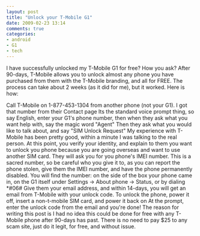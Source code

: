 ```yaml
---
layout: post
title: "Unlock your T-Mobile G1"
date: 2009-02-23 13:14
comments: true
categories:
- android
- G1
- tech
---
```

I have successfully unlocked my T-Mobile G1 for free? How you ask? After 90-days, T-Mobile allows you to unlock almost any phone you have purchased from them with the T-Mobile branding, and all for FREE. The process can take about 2 weeks (as it did for me), but it worked. Here is how:

Call T-Mobile on 1-877-453-1304 from another phone (not your G1). I got that number from their Contact page
Its the standard voice prompt thing, so say English, enter your G1's phone number, then when they ask what you want help with, say the magic word "Agent"
Then they ask what you would like to talk about, and say "SIM Unlock Request"
My experience with T-Mobile has been pretty good, within a minute I was talking to the real person. At this point, you verify your identity, and explain to them you want to unlock you phone because you are going overseas and want to use another SIM card.
They will ask you for you phone's IMEI number. This is a sacred number, so be careful who you give it to, as you can report the phone stolen, give them the IMEI number, and have the phone permanently disabled. You will find the number:
on the side of the box your phone came in,
on the G1 itself under Settings -> About phone -> Status, or
by dialing *#06#
Give them your email address, and within 14-days, you will get an email from T-Mobile with your unlock code.
To unlock the phone, power it off, insert a non-t-mobile SIM card, and power it back on
At the prompt, enter the unlock code from the email and you're done!
The reason for writing this post is I had no idea this could be done for free with any T-Mobile phone after 90-days has past. There is no need to pay $25 to any scam site, just do it legit, for free, and without issue.
